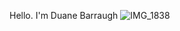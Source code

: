Hello.   I'm Duane Barraugh
![IMG_1838](https://user-images.githubusercontent.com/94098309/145449590-a0b35974-f8f0-4a30-9279-b49abc5e7c30.jpeg)
